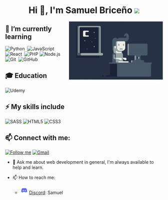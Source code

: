 <h1 align="center" text-decoration="none">Hi 👋, I'm Samuel Briceño <img height="40" src="https://emoji.gg/assets/emoji/7333-parrotdance.gif"></h1>

<img alt="Night Coding" src="https://raw.githubusercontent.com/AVS1508/AVS1508/master/assets/Night-Coding.gif" align="right"/>


<h2 border-bottom="none">🌱 I’m currently learning</h2>
  
![Python](https://img.shields.io/badge/-Python-05122A?style=flat&logo=python)&nbsp;
![JavaScript](https://img.shields.io/badge/-JavaScript-05122A?style=flat&logo=javascript)&nbsp;
![React](https://img.shields.io/badge/-React-05122A?style=flat&logo=react)&nbsp;
![PHP](https://img.shields.io/badge/-PHP-000?&logo=PHP)
![Node.js](https://img.shields.io/badge/-Node.js-05122A?style=flat&logo=node.js)&nbsp;
![Git](https://img.shields.io/badge/-Git-05122A?style=flat&logo=git)&nbsp;
![GitHub](https://img.shields.io/badge/-GitHub-05122A?style=flat&logo=github)&nbsp;

<h2>🎓 Education</h2>

![Udemy](https://img.shields.io/badge/Udemy-A435F0?style=for-the-badge&logo=Udemy&logoColor=white)

<h2>⚡   My skills include</h2>

![SASS](https://img.shields.io/badge/SASS-hotpink.svg?style=for-the-badge&logo=SASS&logoColor=white)
![HTML5](https://img.shields.io/badge/html5-%23E34F26.svg?style=for-the-badge&logo=html5&logoColor=white)
![CSS3](https://img.shields.io/badge/css3-%231572B6.svg?style=for-the-badge&logo=css3&logoColor=white)

<h2>📫    Connect with me:</h2>

[<img src="https://img.shields.io/github/followers/samuePrix?label=follow&style=social" height="22" title="Follow me" />](https://github.com/samuePrix) 
[![Gmail](https://img.shields.io/badge/-Gmail-c14438?style=flat&logo=Gmail&logoColor=white)](mailto:bricenosamuel2308@gmail.com)

- 💬 Ask me about web development in general, I'm always available to help and learn.

- 📫 How to reach me: 
   - <a><img height="25" src="https://raw.githubusercontent.com/github/explore/80688e429a7d4ef2fca1e82350fe8e3517d3494d/topics/discord/discord.png"> [Discord](https://discord.com/): Samuel </a>
